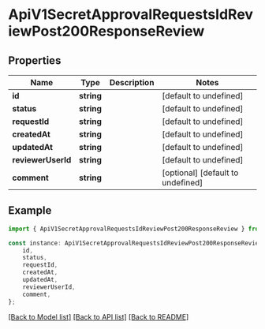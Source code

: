 # ApiV1SecretApprovalRequestsIdReviewPost200ResponseReview


## Properties

Name | Type | Description | Notes
------------ | ------------- | ------------- | -------------
**id** | **string** |  | [default to undefined]
**status** | **string** |  | [default to undefined]
**requestId** | **string** |  | [default to undefined]
**createdAt** | **string** |  | [default to undefined]
**updatedAt** | **string** |  | [default to undefined]
**reviewerUserId** | **string** |  | [default to undefined]
**comment** | **string** |  | [optional] [default to undefined]

## Example

```typescript
import { ApiV1SecretApprovalRequestsIdReviewPost200ResponseReview } from './api';

const instance: ApiV1SecretApprovalRequestsIdReviewPost200ResponseReview = {
    id,
    status,
    requestId,
    createdAt,
    updatedAt,
    reviewerUserId,
    comment,
};
```

[[Back to Model list]](../README.md#documentation-for-models) [[Back to API list]](../README.md#documentation-for-api-endpoints) [[Back to README]](../README.md)
